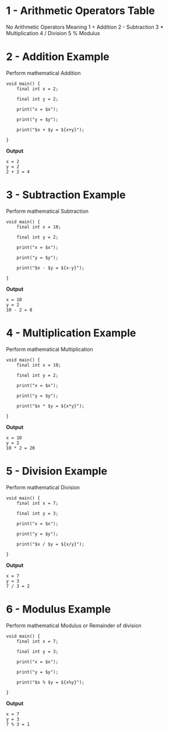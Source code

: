 # 1 - Arithmetic Operators Table

No	Arithmetic Operators	Meaning
1	+	Addition
2	-	Subtraction
3	*	Multiplication
4	/	Division
5	%	Modulus

# 2 - Addition Example

Perform mathematical Addition

```
void main() {
    final int x = 2;
    
    final int y = 2;
    
    print("x = $x");
    
    print("y = $y");
    
    print("$x + $y = ${x+y}");
    
}
```

**Output**
```
x = 2
y = 2
2 + 2 = 4
```

# 3 - Subtraction Example

Perform mathematical Subtraction

```
void main() {
    final int x = 10;
    
    final int y = 2;
    
    print("x = $x");
    
    print("y = $y");
    
    print("$x - $y = ${x-y}");
    
}
```

**Output**
```
x = 10
y = 2
10 - 2 = 8
```

# 4 - Multiplication Example

Perform mathematical Multiplication

```
void main() {
    final int x = 10;
    
    final int y = 2;
    
    print("x = $x");
    
    print("y = $y");
    
    print("$x * $y = ${x*y}");
    
}
```

**Output**
```
x = 10
y = 2
10 * 2 = 20
```

# 5 - Division Example

Perform mathematical Division

```
void main() {
    final int x = 7;
    
    final int y = 3;
    
    print("x = $x");
    
    print("y = $y");
    
    print("$x / $y = ${x/y}");
    
}
```

**Output**
```
x = 7
y = 3
7 / 3 = 2
```

# 6 - Modulus Example

Perform mathematical Modulus or Remainder of division

```
void main() {
    final int x = 7;
    
    final int y = 3;
    
    print("x = $x");
    
    print("y = $y");
    
    print("$x % $y = ${x%y}");
    
}
```

**Output**
```
x = 7
y = 3
7 % 3 = 1
```